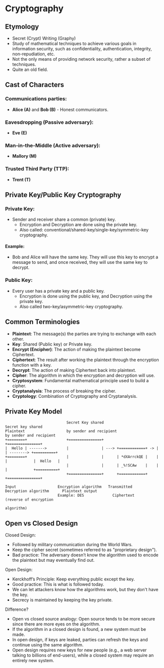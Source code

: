 # Cryptography

## Etymology
- Secret (Crypt) Writing (Graphy)
- Study of mathematical techniques to achieve various goals in information security, such as confidentiality, authentication, integrity, non-repudiation, etc.
- Not the only means of providing network security, rather a subset of techniques.
- Quite an old field.

## Cast of Characters

### Communications parties:
- **Alice (A)** and **Bob (B)** - Honest communicators.

### Eavesdropping (Passive adversary):
- **Eve (E)**

### Man-in-the-Middle (Active adversary):
- **Mallory (M)**

### Trusted Third Party (TTP):
- **Trent (T)**

## Private Key/Public Key Cryptography

### Private Key:
- Sender and receiver share a common (private) key.
  - Encryption and Decryption are done using the private key.
  - Also called: conventional/shared-key/single-key/symmetric-key cryptography.

#### Example:
- Bob and Alice will have the same key. They will use this key to encrypt a message to send, and once received, they will use the same key to decrypt.

### Public Key:
- Every user has a private key and a public key.
  - Encryption is done using the public key, and Decryption using the private key.
  - Also called two-key/asymmetric-key cryptography.

## Common Terminologies

- **Plaintext**: The message(s) the parties are trying to exchange with each other.
- **Key**: Shared (Public key) or Private key.
- **Encrypt (Encipher)**: The action of making the plaintext become Ciphertext.
- **Ciphertext**: The result after working the plaintext through the encryption function with a key.
- **Decrypt**: The action of making Ciphertext back into plaintext.
- **Cipher**: The algorithm in which the encryption and decryption will use.
- **Cryptosystem**: Fundamental mathematical principle used to build a cipher.
- **Cryptanalysis**: The process of breaking the cipher.
- **Cryptology**: Combination of Cryptography and Cryptanalysis.

## Private Key Model

```plaintext
                            Secret Key shared                        Secret key shared
Plaintext                   by sender and recipient                  by sender and recipient
+========+                  +===============+                        +===============+
|  Hello | ------->         |               | ---> +============+ -> |               | --------> +==========+
+========+                  |               |      | *dXArrckQE |    |               |            |  Hello   |
                            |               |      | _%!SCAw    |    |               |            +==========+
                            +===============+      +============+    +===============+

Input                   Encryption algorithm   Transmitted         Decryption algorithm      Plaintext output
                        Example: DES             Ciphertext         (reverse of encryption 
                                                                      algorithm)
```

## Open vs Closed Design

Closed Design:

- Followed by military communication during the World Wars.
- Keep the cipher secret (sometimes referred to as "proprietary design").
- Bad practice: The adversary doesn’t know the algorithm used to encode the plaintext but may eventually find out.

Open Design:

- Kerckhoff’s Principle: Keep everything public except the key.
- Good practice: This is what is followed today.
- We can let attackers know how the algorithms work, but they don't have the key.
- Secrecy is maintained by keeping the key private.

Difference?

- Open vs closed source analogy: Open source tends to be more secure since there are more eyes on the algorithm.
- If the algorithm in a closed design is found, a new system must be made.
- In open design, if keys are leaked, parties can refresh the keys and continue using the same algorithm.
- Open design requires new keys for new people (e.g., a web server talking to billions of end-users), while a closed system may require an entirely new system.